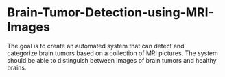 # Brain-Tumor-Detection-using-MRI-Images
The goal is to create an automated system that can detect and categorize brain tumors based on a collection of MRI pictures.  The system should be able to distinguish between images of brain tumors and healthy brains.
